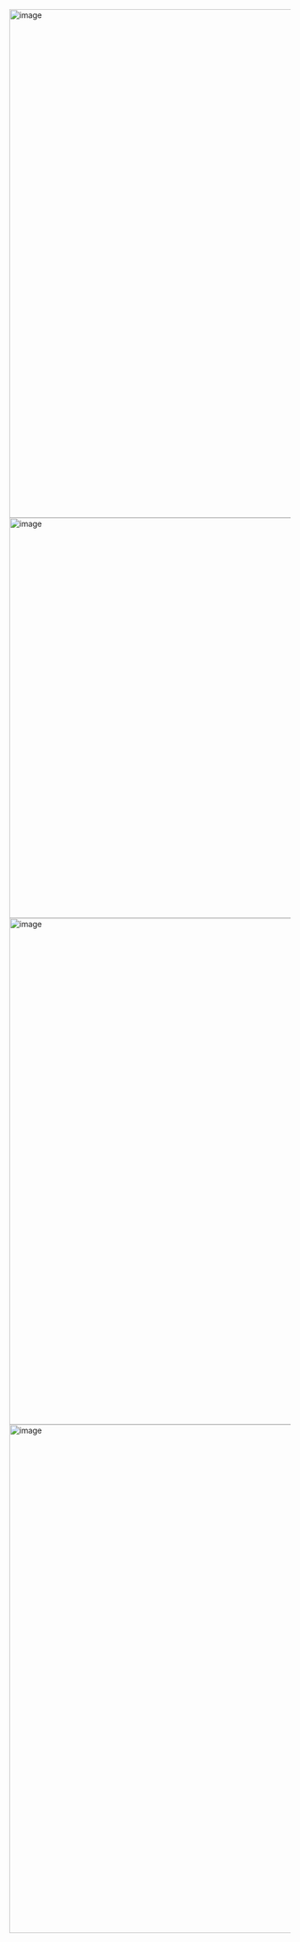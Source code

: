 <img width="1428" height="911" alt="image" src="https://github.com/user-attachments/assets/b982c4a5-f89d-47f9-b5cb-3da1447d634e" />

<img width="1380" height="717" alt="image" src="https://github.com/user-attachments/assets/5bd6cf11-fe71-441a-824b-2e82f7e24300" />

<img width="1409" height="907" alt="image" src="https://github.com/user-attachments/assets/6014a66c-88f7-4788-a9f7-2d028f14c244" />

<img width="1447" height="911" alt="image" src="https://github.com/user-attachments/assets/8f5c4fd8-239a-4b29-a3ee-f16190df5d72" />
